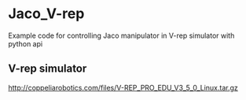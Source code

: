 # Jaco_V-rep

Example code for controlling Jaco manipulator in V-rep simulator with python api 

## V-rep simulator
http://coppeliarobotics.com/files/V-REP_PRO_EDU_V3_5_0_Linux.tar.gz
